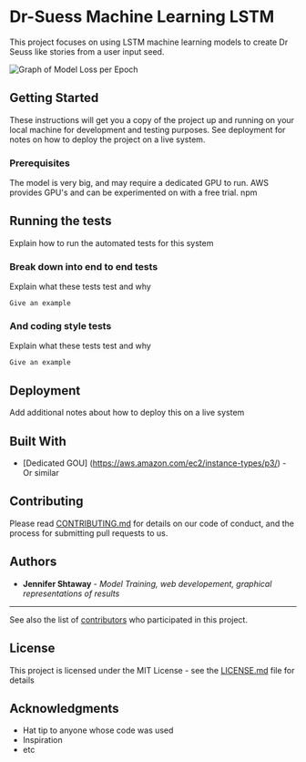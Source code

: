 # Dr-Suess Machine Learning LSTM

This project focuses on using LSTM machine learning models to create Dr Seuss like stories from a user input seed.

![Graph of Model Loss per Epoch](https://github.com/zen-gineer/Dr-Seuss-Machine-Learning-LSTM/blob/master/ModelLoss.PNG)

## Getting Started

These instructions will get you a copy of the project up and running on your local machine for development and testing purposes. See deployment for notes on how to deploy the project on a live system.

### Prerequisites

The model is very big, and may require a dedicated GPU to run. AWS provides GPU's and can be experimented on with a free trial. 
npm

## Running the tests

Explain how to run the automated tests for this system

### Break down into end to end tests

Explain what these tests test and why

```
Give an example
```

### And coding style tests

Explain what these tests test and why

```
Give an example
```

## Deployment

Add additional notes about how to deploy this on a live system

## Built With
* [Dedicated GOU] (https://aws.amazon.com/ec2/instance-types/p3/) - Or similar

## Contributing

Please read [CONTRIBUTING.md](https://gist.github.com/PurpleBooth/b24679402957c63ec426) for details on our code of conduct, and the process for submitting pull requests to us.

## Authors

* **Jennifer Shtaway** - *Model Training, web developement, graphical representations of results*
* **

See also the list of [contributors](https://github.com/your/project/contributors) who participated in this project.

## License

This project is licensed under the MIT License - see the [LICENSE.md](LICENSE.md) file for details

## Acknowledgments

* Hat tip to anyone whose code was used
* Inspiration
* etc

